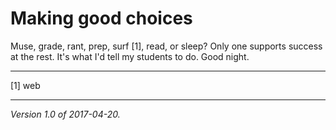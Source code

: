 Making good choices
===================

Muse, grade, rant, prep, surf [1], read, or sleep?  Only one supports
success at the rest.  It's what I'd tell my students to do.  Good night.

---

[1] web

---

*Version 1.0 of 2017-04-20.*
